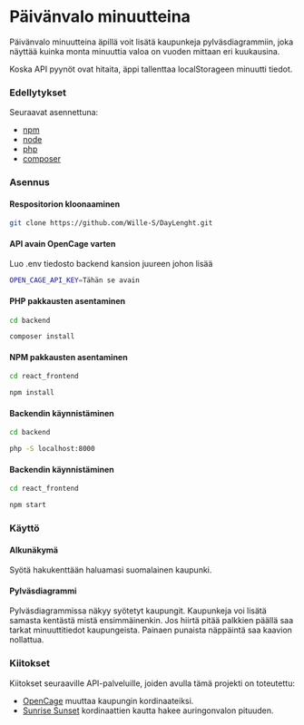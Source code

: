 # Päivänvalo minuutteina

Päivänvalo minuutteina äpillä voit lisätä kaupunkeja pylväsdiagrammiin, joka näyttää kuinka monta minuuttia valoa on vuoden mittaan eri kuukausina.

Koska API pyynöt ovat hitaita, äppi tallenttaa localStorageen minuutti tiedot.

### Edellytykset
Seuraavat asennettuna:
- [npm](https://www.npmjs.com/)
- [node](https://nodejs.org/en)
- [php](https://www.php.net/downloads.php)
- [composer](https://getcomposer.org/download/)

### Asennus

#### Respositorion kloonaaminen
```bash
git clone https://github.com/Wille-S/DayLenght.git
```
#### API avain OpenCage varten
Luo .env tiedosto backend kansion juureen johon lisää
```bash
OPEN_CAGE_API_KEY=Tähän se avain
```
#### PHP pakkausten asentaminen
```bash
cd backend
```
```bash
composer install
```
#### NPM pakkausten asentaminen
```bash
cd react_frontend
```
```bash
npm install
```
#### Backendin käynnistäminen
```bash
cd backend
```
```bash
php -S localhost:8000
```
#### Backendin käynnistäminen
```bash
cd react_frontend
```
```bash
npm start
```

### Käyttö

#### Alkunäkymä
Syötä hakukenttään haluamasi suomalainen kaupunki.
#### Pylväsdiagrammi
Pylväsdiagrammissa näkyy syötetyt kaupungit. Kaupunkeja voi lisätä samasta kentästä mistä ensimmäinenkin. Jos hiirtä pitää palkkien päällä saa tarkat minuuttitiedot kaupungeista. Painaen punaista näppäintä saa kaavion nollattua.

### Kiitokset 

Kiitokset seuraaville API-palveluille, joiden avulla tämä projekti on toteutettu:

- [OpenCage](https://opencagedata.com/) muuttaa kaupungin kordinaateiksi.
- [Sunrise Sunset](https://sunrise-sunset.org/api) kordinaattien kautta hakee auringonvalon pituuden.

